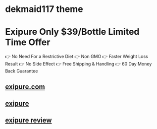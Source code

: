 # dekmaid117 theme

# Exipure Only $39/Bottle Limited Time Offer

👉 No Need For a Restrictive Diet
👉 Non GMO
👉 Faster Weight Loss Result
👉 No Side Effect
👉 Free Shipping & Handling
👉 60 Day Money Back Guarantee

## [exipure.com](https://fastshopship.com/exipure/)
## [exipure](https://fastshopship.com/exipure/)
## [exipure review](https://fastshopship.com/exipure/)

